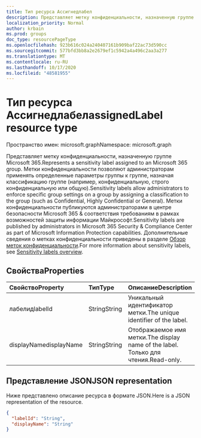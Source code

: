 ```yaml
---
title: Тип ресурса Ассигнедлабел
description: Представляет метку конфиденциальности, назначенную группе Microsoft 365.
localization_priority: Normal
author: krbain
ms.prod: groups
doc_type: resourcePageType
ms.openlocfilehash: 923b616c024a240407161b909baf22ac73d590cc
ms.sourcegitcommit: 577bfd3bb8a2e2679ef1c5942a4a496c2aa3a277
ms.translationtype: MT
ms.contentlocale: ru-RU
ms.lasthandoff: 10/17/2020
ms.locfileid: "48581955"
---
```

# <a name="assignedlabel-resource-type"></a><span data-ttu-id="920d1-103">Тип ресурса Ассигнедлабел</span><span class="sxs-lookup"><span data-stu-id="920d1-103">assignedLabel resource type</span></span>

<span data-ttu-id="920d1-104">Пространство имен: microsoft.graph</span><span class="sxs-lookup"><span data-stu-id="920d1-104">Namespace: microsoft.graph</span></span>

<span data-ttu-id="920d1-105">Представляет метку конфиденциальности, назначенную группе Microsoft 365.</span><span class="sxs-lookup"><span data-stu-id="920d1-105">Represents a sensitivity label assigned to an Microsoft 365 group.</span></span> <span data-ttu-id="920d1-106">Метки конфиденциальности позволяют администраторам применять определенные параметры группы к группе, назначая классификацию группе (например, конфиденциальную, строго конфиденциальную или общую).</span><span class="sxs-lookup"><span data-stu-id="920d1-106">Sensitivity labels allow administrators to enforce specific group settings on a group by assigning a classification to the group (such as Confidential, Highly Confidential or General).</span></span> <span data-ttu-id="920d1-107">Метки конфиденциальности публикуются администраторами в центре безопасности Microsoft 365 & соответствия требованиям в рамках возможностей защиты информации Майкрософт.</span><span class="sxs-lookup"><span data-stu-id="920d1-107">Sensitivity labels are published by administrators in Microsoft 365 Security & Compliance Center as part of Microsoft Information Protection capabilities.</span></span> <span data-ttu-id="920d1-108">Дополнительные сведения о метках конфиденциальности приведены в разделе [Обзор меток конфиденциальности](/microsoft-365/compliance/sensitivity-labels?view=o365-worldwide).</span><span class="sxs-lookup"><span data-stu-id="920d1-108">For more information about sensitivity labels, see [Sensitivity labels overview](/microsoft-365/compliance/sensitivity-labels?view=o365-worldwide).</span></span>

## <a name="properties"></a><span data-ttu-id="920d1-109">Свойства</span><span class="sxs-lookup"><span data-stu-id="920d1-109">Properties</span></span>
| <span data-ttu-id="920d1-110">Свойство</span><span class="sxs-lookup"><span data-stu-id="920d1-110">Property</span></span>     | <span data-ttu-id="920d1-111">Тип</span><span class="sxs-lookup"><span data-stu-id="920d1-111">Type</span></span>   |<span data-ttu-id="920d1-112">Описание</span><span class="sxs-lookup"><span data-stu-id="920d1-112">Description</span></span>|
|:---------------|:--------|:----------|
|<span data-ttu-id="920d1-113">лабелид</span><span class="sxs-lookup"><span data-stu-id="920d1-113">labelId</span></span>|<span data-ttu-id="920d1-114">String</span><span class="sxs-lookup"><span data-stu-id="920d1-114">String</span></span>|<span data-ttu-id="920d1-115">Уникальный идентификатор метки.</span><span class="sxs-lookup"><span data-stu-id="920d1-115">The unique identifier of the label.</span></span>|
|<span data-ttu-id="920d1-116">displayName</span><span class="sxs-lookup"><span data-stu-id="920d1-116">displayName</span></span>|<span data-ttu-id="920d1-117">String</span><span class="sxs-lookup"><span data-stu-id="920d1-117">String</span></span>|<span data-ttu-id="920d1-118">Отображаемое имя метки.</span><span class="sxs-lookup"><span data-stu-id="920d1-118">The display name of the label.</span></span> <span data-ttu-id="920d1-119">Только для чтения.</span><span class="sxs-lookup"><span data-stu-id="920d1-119">Read-only.</span></span>|

## <a name="json-representation"></a><span data-ttu-id="920d1-120">Представление JSON</span><span class="sxs-lookup"><span data-stu-id="920d1-120">JSON representation</span></span>

<span data-ttu-id="920d1-121">Ниже представлено описание ресурса в формате JSON.</span><span class="sxs-lookup"><span data-stu-id="920d1-121">Here is a JSON representation of the resource.</span></span>

<!-- {
  "blockType": "resource",
  "optionalProperties": [
  ],
  "@odata.type": "microsoft.graph.assignedLabel"
}-->

```json
{
  "labelId": "String",
  "displayName": "String"
}
```


<!-- uuid: 8fcb5dbc-d5aa-4681-8e31-b001d5168d79
2015-10-25 14:57:30 UTC -->
<!--
{
  "type": "#page.annotation",
  "description": "assignedLabel resource",
  "keywords": "",
  "section": "documentation",
  "tocPath": "",
  "suppressions": []
}
-->